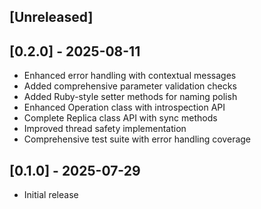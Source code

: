 ## [Unreleased]

## [0.2.0] - 2025-08-11

- Enhanced error handling with contextual messages
- Added comprehensive parameter validation checks  
- Added Ruby-style setter methods for naming polish
- Enhanced Operation class with introspection API
- Complete Replica class API with sync methods
- Improved thread safety implementation
- Comprehensive test suite with error handling coverage

## [0.1.0] - 2025-07-29

- Initial release
